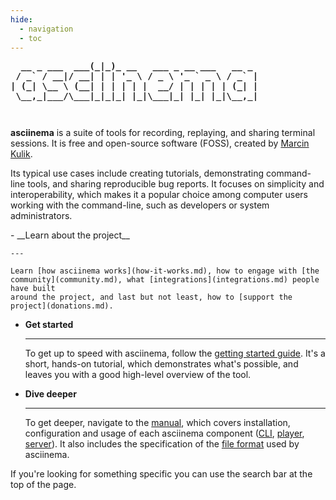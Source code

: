 ```yaml
---
hide:
  - navigation
  - toc
---
```


<style>
.md-typeset h1 {
  position: absolute;
  left: -10000px;
  opacity: 0;
}

pre.ascii-logo {
  margin: 0 0 3em 0;
  font-weight: bold;
}
</style>

<pre class="ascii-logo">
  __ _ ___  ___(_|_)_ __   ___ _ __ ___   __ _
 / _` / __|/ __| | | '_ \ / _ \ '_ ` _ \ / _` |
| (_| \__ \ (__| | | | | |  __/ | | | | | (_| |
 \__,_|___/\___|_|_|_| |_|\___|_| |_| |_|\__,_|
</pre>

__asciinema__ is a suite of tools for recording, replaying, and sharing terminal
sessions. It is free and open-source software (FOSS), created by [Marcin
Kulik](https://hachyderm.io/@ku1ik).

Its typical use cases include creating tutorials, demonstrating
command-line tools, and sharing reproducible bug reports. It focuses on
simplicity and interoperability, which makes it a popular choice among computer
users working with the command-line, such as developers or system
administrators.

<div class="grid cards" markdown>
-   __Learn about the project__

    ---

    Learn [how asciinema works](how-it-works.md), how to engage with [the
    community](community.md), what [integrations](integrations.md) people have built
    around the project, and last but not least, how to [support the
    project](donations.md).

-   __Get started__

    ---

    To get up to speed with asciinema, follow the [getting started
    guide](getting-started.md). It's a short, hands-on tutorial, which demonstrates
    what's possible, and leaves you with a good high-level overview of the tool.

-   __Dive deeper__

    ---

    To get deeper, navigate to the [manual](manual/index.md), which covers
    installation, configuration and usage of each asciinema component
    ([CLI](manual/cli/index.md), [player](manual/player/index.md),
    [server](manual/server/index.md)). It also includes the specification of the
    [file format](manual/asciicast/v2.md) used by asciinema.
</div>

If you're looking for something specific you can use the search bar at the top
of the page.
